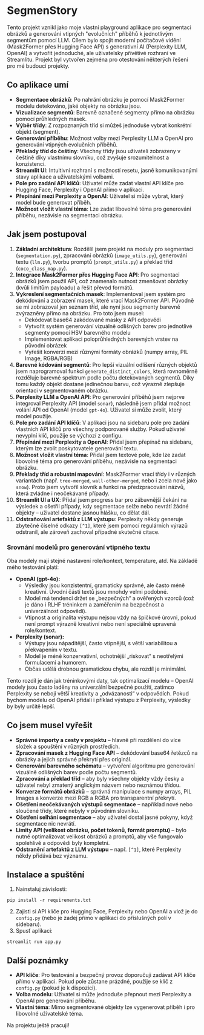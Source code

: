 # SegmenStory

Tento projekt vznikl jako moje vlastní playground aplikace pro segmentaci obrázků a generování vtipných "evolučních" příběhů k jednotlivým segmentům pomocí LLM. Cílem bylo spojit moderní počítačové vidění (Mask2Former přes Hugging Face API) s generativní AI (Perplexity LLM, OpenAI) a vytvořit jednoduché, ale uživatelsky přívětivé rozhraní ve Streamlitu. Projekt byl vytvořen zejména pro otestování některých řešení pro mé budoucí projekty.  

## Co aplikace umí

- **Segmentace obrázků**: Po nahrání obrázku je pomocí Mask2Former modelu detekováno, jaké objekty na obrázku jsou.
- **Vizualizace segmentů**: Barevně označené segmenty přímo na obrázku pomocí průhledných masek.
- **Výběr třídy**: Z rozpoznaných tříd si můžeš jednoduše vybrat konkrétní objekt (segment).
- **Generování příběhu**: Možnost volby mezi Perplexity LLM a OpenAI pro generování vtipných evolučních příběhů.
- **Překlady tříd do češtiny**: Všechny třídy jsou uživateli zobrazeny v češtině díky vlastnímu slovníku, což zvyšuje srozumitelnost a konzistenci.
- **Streamlit UI**: Intuitivní rozhraní s možností resetu, jasně komunikovanými stavy aplikace a uživatelskými volbami.
- **Pole pro zadání API klíčů**: Uživatel může zadat vlastní API klíče pro Hugging Face, Perplexity i OpenAI přímo v aplikaci.
- **Přepínání mezi Perplexity a OpenAI**: Uživatel si může vybrat, který model bude generovat příběh.
- **Možnost vložit vlastní téma**: Lze zadat libovolné téma pro generování příběhu, nezávisle na segmentaci obrázku.


## Jak jsem postupoval

1. **Základní architektura**:
Rozdělil jsem projekt na moduly pro segmentaci (`segmentation.py`), zpracování obrázků (`image_utils.py`), generování textu (`llm.py`), tvorbu promptů (`prompt_utils.py`) a překlad tříd (`coco_class_map.py`).
2. **Integrace Mask2Former přes Hugging Face API**:
Pro segmentaci obrázků jsem použil API, což znamenalo nutnost zmenšovat obrázky (kvůli limitům payloadu) a řešit převod formátů.
3. **Vykreslení segmentačních masek**:
Implementoval jsem systém pro dekódování a zobrazení masek, které vrací Mask2Former API. Původně se mi zobrazoval jen seznam tříd, ale nyní jsou segmenty barevně zvýrazněny přímo na obrázku. Pro toto jsem musel:
    - Dekódovat base64 zakódované masky z API odpovědi
    - Vytvořit systém generování vizuálně odlišných barev pro jednotlivé segmenty pomocí HSV barevného modelu
    - Implementovat aplikaci poloprůhledných barevných vrstev na původní obrázek
    - Vyřešit konverzi mezi různými formáty obrázků (numpy array, PIL Image, RGBA/RGB)
4. **Barevné kódování segmentů**:
Pro lepší vizuální odlišení různých objektů jsem naprogramoval funkci `generate_distinct_colors`, která rovnoměrně rozděluje barevné spektrum podle počtu detekovaných segmentů. Díky tomu každý objekt dostane jedinečnou barvu, což výrazně zlepšuje orientaci v segmentovaném obrázku.
5. **Perplexity LLM a OpenAI API**:
Pro generování příběhů jsem nejprve integroval Perplexity API (model `sonar`), následně jsem přidal možnost volání API od OpenAI (model `gpt-4o`). Uživatel si může zvolit, který model použije.
6. **Pole pro zadání API klíčů**:
V aplikaci jsou na sidebaru pole pro zadání vlastních API klíčů pro všechny podporované služby. Pokud uživatel nevyplní klíč, použije se výchozí z configu.
7. **Přepínání mezi Perplexity a OpenAI**:
Přidal jsem přepínač na sidebaru, kterým lze zvolit poskytovatele generování textu.
8. **Možnost vložit vlastní téma**:
Přidal jsem textové pole, kde lze zadat libovolné téma pro generování příběhu, nezávisle na segmentaci obrázku.
9. **Překlady tříd a robustní mapování**:
Mask2Former vrací třídy i v různých variantách (např. `tree-merged`, `wall-other-merged`, nebo i zcela nové jako `snow`). Proto jsem vytvořil slovník a funkci na předzpracování názvů, která zvládne i neočekávané případy.
10. **Streamlit UI a UX**:
Přidal jsem progress bar pro zábavnější čekání na výsledek a ošetřil případy, kdy segmentace selže nebo nevrátí žádné objekty – uživatel dostane jasnou hlášku, co dělat dál.
11. **Odstraňování artefaktů z LLM výstupu**:
Perplexity někdy generuje zbytečné číselné odkazy `[^1]`, které jsem pomocí regulárních výrazů odstranil, ale zároveň zachoval případné skutečné citace.

### Srovnání modelů pro generování vtipného textu

Oba modely mají stejné nastavení role/kontext, temperature, atd. Na základě mého testování platí:

- **OpenAI (gpt-4o):**
    - Výsledky jsou konzistentní, gramaticky správné, ale často méně kreativní. Úvodní části textů jsou mnohdy velmi podobné.
    - Model má tendenci držet se „bezpečných“ a ověřených vzorců (což je dáno i RLHF tréninkem a zaměřením na bezpečnost a univerzálnost odpovědí).
    - Vtipnost a originalita výstupu nejsou vždy na špičkové úrovni, pokud není prompt výrazně kreativní nebo není speciálně upravená role/kontext. 
- **Perplexity (sonar):**
    - Výstupy jsou nápaditější, často vtipnější, s větší variabilitou a překvapením v textu.
    - Model je méně konzervativní, ochotnější „riskovat“ s neotřelými formulacemi a humorem.
    - Občas udělá drobnou gramatickou chybu, ale rozdíl je minimální.

Tento rozdíl je dán jak tréninkovými daty, tak optimalizací modelu – OpenAI modely jsou často laděny na univerzální bezpečné použití, zatímco Perplexity se nebojí větší kreativity a „odvázanosti“ v odpovědích. Pokud bychom modelu od OpenAI přidali i příklad výstupu z Perplexity, výsledky by byly určitě lepší. 

## Co jsem musel vyřešit

- **Správné importy a cesty v projektu** – hlavně při rozdělení do více složek a spouštění v různých prostředích.
- **Zpracování masek z Hugging Face API** – dekódování base64 řetězců na obrázky a jejich správné překrytí přes originál.
- **Generování barevného schématu** – vytvoření algoritmu pro generování vizuálně odlišných barev podle počtu segmentů.
- **Zpracování a překlad tříd** – aby byly všechny objekty vždy česky a uživatel nebyl zmatený anglickým názvem nebo neznámou třídou.
- **Konverze formátů obrázků** – správná manipulace s numpy arrays, PIL Images a konverze mezi RGB a RGBA pro transparentní překrytí.
- **Ošetření neočekávaných výstupů segmentace** – například nové nebo sloučené třídy, které nebyly v původním slovníku.
- **Ošetření selhání segmentace** – aby uživatel dostal jasné pokyny, když segmentace nic nevrátí.
- **Limity API (velikost obrázku, počet tokenů, formát promptu)** – bylo nutné optimalizovat velikost obrázků a promptů, aby vše fungovalo spolehlivě a odpovědi byly kompletní.
- **Odstranění artefaktů z LLM výstupu** – např. `[^1]`, které Perplexity někdy přidává bez významu.


## Instalace a spuštění

1. Nainstaluj závislosti:

```
pip install -r requirements.txt
```

2. Zajisti si API klíče pro Hugging Face, Perplexity nebo OpenAI a vlož je do `config.py` (nebo je zadej přímo v aplikaci do příslušných polí v sidebaru).
3. Spusť aplikaci:

```
streamlit run app.py
```


## Další poznámky

- **API klíče**: Pro testování a bezpečný provoz doporučuji zadávat API klíče přímo v aplikaci. Pokud pole zůstane prázdné, použije se klíč z `config.py` (pokud je k dispozici).
- **Volba modelu**: Uživatel si může jednoduše přepnout mezi Perplexity a OpenAI pro generování příběhu.
- **Vlastní téma**: Mimo segmentované objekty lze vygenerovat příběh i pro libovolné uživatelské téma.


Na projektu ještě pracuji!